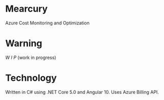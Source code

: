 # Mearcury
Azure Cost Monitoring and Optimization

# Warning
*W I P*
(work in progress)

# Technology
Written in C# using .NET Core 5.0 and Angular 10.
Uses Azure Billing API.
